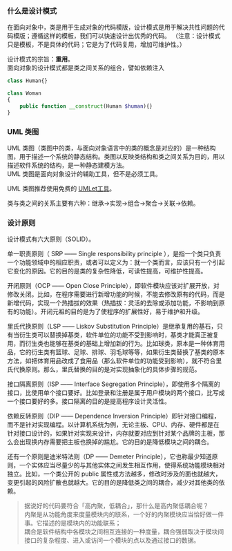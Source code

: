 
### 什么是设计模式
在面向对象中，类是用于生成对象的代码模版，设计模式是用于解决共性问题的代码模版；遵循这样的模板，我们可以快速设计出优秀的代码。
（注意：设计模式只是模板，不是具体的代码；它是为了代码复用，增加可维护性。）

设计模式的宗旨：**重用**。  
面向对象的设计模式都是类之间关系的组合，譬如依赖注入
```php
class Human{}

class Woman
{
    public function __construct(Human $human){}
}
```

### UML 类图
UML 类图（类图中的类，与面向对象语言中的类的概念是对应的）是一种结构图，用于描述一个系统的静态结构。类图以反映类结构和类之间关系为目的，用以描述软件系统的结构，是一种静态建模方法。  
UML 类图是面向对象设计的辅助工具，但不是必须工具。  

UML 类图推荐使用免费的 [UMLet工具](http://www.umlet.com/umletino/umletino.html)。

类与类之间的关系主要有六种：继承→实现→组合→聚合→关联→依赖。

### 设计原则
设计模式有六大原则（SOLID）。  

单一职责原则（ SRP —— Single responsibility principle ），是指一个类只负责一个功能领域中的相应职责，或者可以定义为：就一个类而言，应该只有一个引起它变化的原因。它的目的是类的复杂性降低，可读性提高，可维护性提高。

开闭原则（OCP —— Open Close Principle），即软件模块应该对扩展开放，对修改关闭。比如，在程序需要进行新增功能的时候，不能去修改原有的代码，而是新增代码，实现一个热插拔的效果（热插拔：灵活的去除或添加功能，不影响到原有的功能）。开闭元祖的目的是为了使程序的扩展性好，易于维护和升级。  

里氏代换原则（LSP —— Liskov Substitution Principle）是继承复用的基石，只有当衍生类可以替换掉基类，软件单位的功能不受到影响时，基类才能真正被复用，而衍生类也能够在基类的基础上增加新的行为。比如球类，原本是一种体育用品，它的衍生类有篮球、足球、排球、羽毛球等等，如果衍生类替换了基类的原本方法，如把体育用品改成了食用品（那么软件单位的功能受到影响），就不符合里氏代换原则。那么，里氏替换的目的是对实现抽象化的具体步骤的规范。  

接口隔离原则（ISP —— Interface Segregation Principle），即使用多个隔离的接口，比使用单个接口要好。比如登录和注册是属于用户模块的两个接口，比写成一个接口要好的多。接口隔离的目的是提高程序设计灵活性。  

依赖反转原则（DIP —— Dependence Inversion Principle）即针对接口编程，而不是针对实现编程。以计算机系统为例，无论主板、CPU、内存、硬件都是在针对接口设计的，如果针对实现来设计，内存就要对应到针对某个品牌的主板，那么会出现换内存需要把主板也换掉的尴尬。它的目的是降低模块之间的耦合。  

还有一个原则是迪米特法则（DP —— Demeter Principle），它也称最少知道原则，一个实体应当尽量少的与其他实体之间发生相互作用，使得系统功能模块相对独立。比如，一个类公开的 public 属性或方法越多，修改时涉及的面也就越大，变更引起的风险扩散也就越大。它的目的是降低类之间的耦合，减少对其他类的依赖。  

> 据说好的代码要符合「高内聚，低耦合」，那什么是高内聚低耦合呢？  
> 内聚是从功能角度来度量模块内的联系，一个好的内聚模块应当恰好做一件事。它描述的是模块内的功能联系；  
> 耦合是软件结构中各模块之间相互连接的一种度量，耦合强弱取决于模块间接口的复杂程度、进入或访问一个模块的点以及通过接口的数据。  

